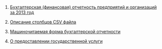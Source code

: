 1. [Бухгалтерская (финансовая) отчетность предприятий и организаций за 2013 год](http://www.gks.ru/opendata/dataset/7708234640-bdboo2013)

2. [Описание столбцов CSV файла](http://www.gks.ru/opendata/storage/7708234640-bdboo2013/structure-20131231t000000.TTL)

3. [Машиночитаемая форма бухгалтерской отчетности](http://www.consultant.ru/document/cons_doc_LAW_32453/58684ab73dd1585821052f9b58c59ef96b907f8a/)

4. [О предоставлении государственной услуги](https://rg.ru/2013/11/15/buhotchet-dok.html)
